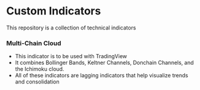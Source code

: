 # Custom Indicators
This repository is a collection of technical indicators 

### Multi-Chain Cloud
- This indicator is to be used with TradingView
- It combines Bollinger Bands, Keltner Channels, Donchain Channels, and the Ichimoku cloud. 
- All of these indicators are lagging indicators that help visualize trends and consolidation